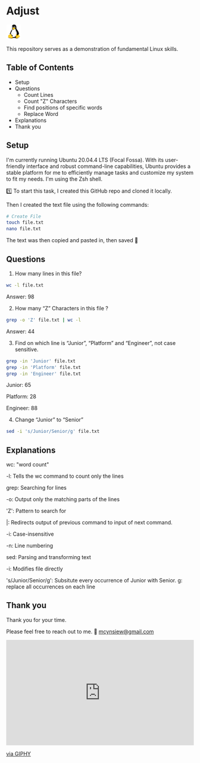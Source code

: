 # Adjust

<a href="https://www.linux.org/" target="_blank" rel="noreferrer"> <img src="https://raw.githubusercontent.com/devicons/devicon/master/icons/linux/linux-original.svg" alt="linux" width="40" height="40"/> </a>

This repository serves as a demonstration of fundamental Linux skills.

## Table of Contents
- Setup
- Questions
  - Count Lines
  - Count "Z" Characters
  - Find positions of specific words
  - Replace Word
- Explanations
- Thank you

## Setup

I'm currently running Ubuntu 20.04.4 LTS (Focal Fossa). With its user-friendly interface and robust command-line capabilities, Ubuntu provides a stable platform for me to efficiently manage tasks and customize my system to fit my needs. I'm using the Zsh shell.

1️⃣ To start this task, I created this GitHub repo and cloned it locally.

Then I created the text file using the following commands:

```bash
# Create File
touch file.txt
nano file.txt
```

The text was then copied and pasted in, then saved 💾

## Questions

1. How many lines in this file?

```bash
wc -l file.txt
```

Answer: 98

2. How many “Z” Characters in this file ?
```bash
grep -o 'Z' file.txt | wc -l
```

Answer: 44

3. Find on which line is “Junior”, “Platform” and “Engineer”, not case
sensitive.
```bash
grep -in 'Junior' file.txt
grep -in 'Platform' file.txt
grep -in 'Engineer' file.txt
```

Junior: 65

Platform: 28

Engineer: 88

4. Change “Junior” to “Senior”
```bash
sed -i 's/Junior/Senior/g' file.txt
```

## Explanations

wc: "word count"

-l: Tells the wc command to count only the lines

grep: Searching for lines

-o: Output only the matching parts of the lines

'Z': Pattern to search for

|: Redirects output of previous command to input of next command.

-i: Case-insensitive

-n: Line numbering

sed: Parsing and transforming text

-i: Modifies file directly

's/Junior/Senior/g': Subsitute every occurrence of Junior with Senior. g: replace all occurrences on each line

## Thank you
Thank you for your time.

Please feel free to reach out to me.
📧 mcynsiew@gmail.com

<div style="width:100%;height:0;padding-bottom:56%;position:relative;"><iframe src="https://giphy.com/embed/MdkQdz1CG2KIymkiYr" width="100%" height="100%" style="position:absolute" frameBorder="0" class="giphy-embed" allowFullScreen></iframe></div><p><a href="https://giphy.com/gifs/brooklynninenine-nbc-brooklyn-nine-b99-MdkQdz1CG2KIymkiYr">via GIPHY</a></p>
